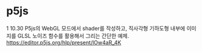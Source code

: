 # p5js

1 
10.30 P5js의 WebGL 모드에서 shader를 작성하고, 직사각형 기하도형 내부에 이미지를 GLSL 노이즈 함수를 활용해서 그리는 간단한 예제.
https://editor.p5js.org/hlp/present/lOw4aR_4K
